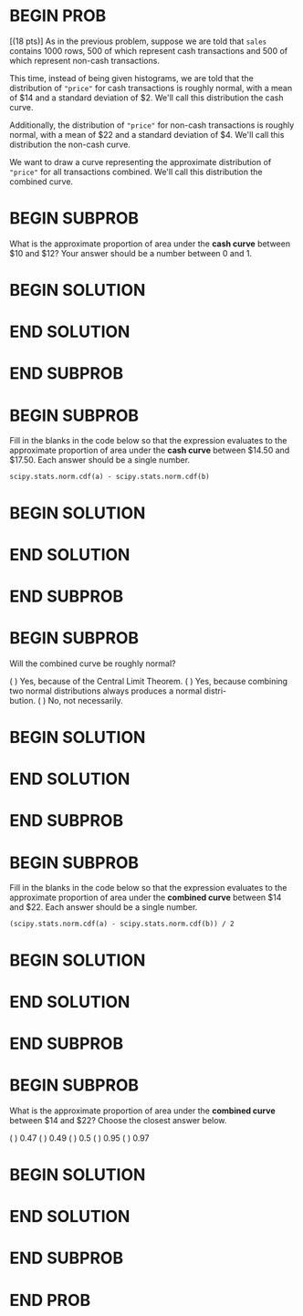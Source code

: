 # BEGIN PROB

\[(18 pts)\] As in the previous problem, suppose we are told that
`sales` contains 1000 rows, 500 of which represent cash transactions and
500 of which represent non-cash transactions.

This time, instead of being given histograms, we are told that the
distribution of `"price"` for cash transactions is roughly normal, with
a mean of $\$14$ and a standard deviation of $\$2$. We'll call this
distribution the cash curve.

Additionally, the distribution of `"price"` for non-cash transactions is
roughly normal, with a mean of $\$22$ and a standard deviation of $\$4$.
We'll call this distribution the non-cash curve.

We want to draw a curve representing the approximate distribution of
`"price"` for all transactions combined. We'll call this distribution
the combined curve.

# BEGIN SUBPROB

What is the approximate proportion of area under the **cash curve**
between $\$10$ and $\$12$? Your answer should be a number between 0 and
1.

# BEGIN SOLUTION

# END SOLUTION

# END SUBPROB

# BEGIN SUBPROB

Fill in the blanks in the code below so that the expression evaluates to
the approximate proportion of area under the **cash curve** between
$\$14.50$ and $\$17.50$. Each answer should be a single number.

    scipy.stats.norm.cdf(a) - scipy.stats.norm.cdf(b)

# BEGIN SOLUTION

# END SOLUTION

# END SUBPROB

# BEGIN SUBPROB

Will the combined curve be roughly normal?

( ) Yes, because of the Central Limit Theorem.
( ) Yes, because combining two normal distributions always produces a
normal distri-\
bution.
( ) No, not necessarily.

# BEGIN SOLUTION

# END SOLUTION

# END SUBPROB

# BEGIN SUBPROB

Fill in the blanks in the code below so that the expression evaluates to
the approximate proportion of area under the **combined curve** between
$\$14$ and $\$22$. Each answer should be a single number.

    (scipy.stats.norm.cdf(a) - scipy.stats.norm.cdf(b)) / 2

# BEGIN SOLUTION

# END SOLUTION

# END SUBPROB

# BEGIN SUBPROB

What is the approximate proportion of area under the **combined curve**
between $\$14$ and $\$22$? Choose the closest answer below.

( ) 0.47 
( ) 0.49 
( ) 0.5 
( ) 0.95 
( ) 0.97

# BEGIN SOLUTION

# END SOLUTION

# END SUBPROB

# END PROB